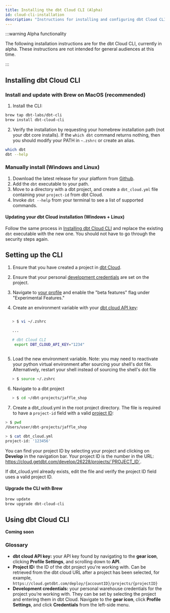 ```yaml
---
title: Installing the dbt Cloud CLI (Alpha)
id: cloud-cli-installation
description: "Instructions for installing and configuring dbt Cloud CLI"
---
```


:::warning Alpha functionality 

The following installation instructions are for the dbt Cloud CLI, currently in alpha. These instructions are not intended for general audiences at this time. 

::: 

## Installing dbt Cloud CLI

### Install and update with Brew on MacOS (recommended)

1. Install the CLI: 

```bash
brew tap dbt-labs/dbt-cli
brew install dbt-cloud-cli
```

2. Verify the installation by requesting your homebrew installation path (not your dbt core installs). If the `which dbt` command returns nothing, then you should modify your PATH in `~.zshrc` or create an alias.

```bash
which dbt
dbt --help
```

### Manually install (Windows and Linux)

1. Download the latest release for your platform from [Github](https://github.com/dbt-labs/dbt-cli/releases).
2. Add the `dbt` executable to your path.
3. Move to a directory with a dbt project, and create a `dbt_cloud.yml` file containing your `project-id` from dbt Cloud.
4. Invoke `dbt --help` from your terminal to see a list of supported commands.

#### Updating your dbt Cloud installation (Windows + Linux)

Follow the same process in [Installing dbt Cloud CLI](#manually-install-windows-only) and replace the existing `dbt` executable with the new one. You should not have to go through the security steps again.

## Setting up the CLI

1. Ensure that you have created a project in [dbt Cloud](https://cloud.getdbt.com/).

2. Ensure that your personal [development credentials](https://cloud.getdbt.com/settings/profile/credentials) are set on the project.

3. Navigate to [your profile](https://cloud.getdbt.com/settings/profile) and enable the "beta features" flag under "Experimental Features."

4. Create an environment variable with your [dbt cloud API key](https://cloud.getdbt.com/settings/profile#api-access):

```bash

   > $ vi ~/.zshrc

   ...

   # dbt Cloud CLI
    export DBT_CLOUD_API_KEY="1234"
   
```

5. Load the new environment variable. Note: you may need to reactivate your python virtual environment after sourcing your shell's dot file. Alternatively, restart your shell instead of sourcing the shell's dot file

```bash
   > $ source ~/.zshrc
```

6. Navigate to a dbt project

```bash
   > $ cd ~/dbt-projects/jaffle_shop
```

7. Create a dbt_cloud.yml in the root project directory. The file is required to have a `project-id` field with a valid [project ID](#glossary):

```bash
> $ pwd
/Users/user/dbt-projects/jaffle_shop

> $ cat dbt_cloud.yml
project-id: '123456'
```

You can find your project ID by selecting your project and clicking on **Develop** in the navigation bar. Your project ID is the number in the URL: https://cloud.getdbt.com/develop/26228/projects/`PROJECT_ID`.

If dbt_cloud.yml already exists, edit the file and verify the project ID field uses a valid project ID.

#### Upgrade the CLI with Brew

```bash
brew update
brew upgrade dbt-cloud-cli
```

## Using dbt Cloud CLI

**Coming soon**

### Glossary

- **dbt cloud API key:** your API key found by navigating to the **gear icon**, clicking **Profile Settings**, and scrolling down to **API**.
- **Project ID:** the ID of the dbt project you're working with. Can be retrieved from the dbt cloud URL after a project has been selected, for example, `https://cloud.getdbt.com/deploy/{accountID}/projects/{projectID}`
- **Development credentials:** your personal warehouse credentials for the project you’re working with. They can be set by selecting the project and entering them in dbt Cloud. Navigate to the **gear icon**, click **Profile Settings**, and click **Credentials** from the left-side menu.
